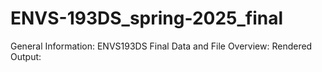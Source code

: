 # ENVS-193DS_spring-2025_final
General Information: ENVS193DS Final
Data and File Overview:
Rendered Output:

